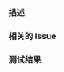 ### 描述

<!-- 简单描述合并请求内容，最好分点列出所做的功能，比如
* [x] 功能1完成
* [x] 功能2只做出UI，逻辑未实现
-->

### 相关的 Issue

<!-- 列出Issue，如果不懂得issue格式，请联系管理员 -->

### 测试结果

<!-- 测试用例及执行结果 -->

